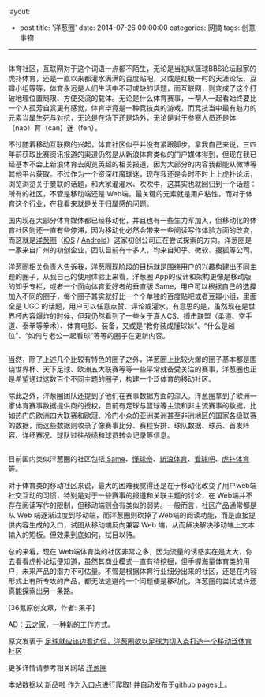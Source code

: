 layout: 
  - post 
title: '洋葱圈' 
date: 2014-07-26 00:00:00 
categories: 网摘 
tags: 创意事物 
---

<p><img src="http://a.36krcnd.com/photo/2014/aba6246b20a570c71b1d064f9353ce6e.png" alt=""/></p>

<p>体育社区，互联网对于这个词语一点都不陌生，无论是当初以篮球BBS论坛起家的虎扑体育，还是一直以来都灌水满满的百度贴吧，又或是红极一时的天涯论坛、豆瓣小组等等，体育永远是人们生活中不可或缺的话题，而互联网，则变成了这个打破地理位置局限、方便交流的载体。无论是什么体育赛事，一帮人一起看始终要比一个人孤芳自赏更有感觉，体育毕竟是一种竞技类的游戏，而竞技当中最有魅力的元素当属生死与对抗，无论是在场下还是场外，无论是对于参赛人员还是体（nao）育（can）迷（fen）。</p>

<p>不过随着移动互联网的兴起，体育社区似乎并没有紧跟脚步。拿我自己来说，三四年前获取比赛资讯报道的渠道仍然是从新浪体育类似的门户媒体得到，但现在我已经基本不会上新浪体育去阅览英超的相关报道，因为大部分的内容我都能从微博等其他平台获取。不过作为一个资深红魔球迷，现在我还是会时不时上上虎扑论坛，浏览浏览关于曼联的话题，和大家灌灌水、吹吹牛，这其实也就回归到一个话题：所有的社区，不管是移动端还是 Web端，最关键的元素就是用户粘性，而对于体育这个行业，在我看来就是关于归属感的问题。</p>

<p>国内现在大部分体育媒体都已经移动化，并且也有一些生力军加入，但移动化的体育社区则还一直有些停滞，因为移动化必然会带来一些阅读写作体验方面的改变，而这就是<a target="_blank" data-no-turbolink="true" href="http://www.sponia.com/?ch=8&amp;amp;_f=3r">洋葱圈</a>（<a target="_blank" data-no-turbolink="true" href="https://itunes.apple.com/cn/app/yang-cong-quan/id802916626?mt=8">iOS</a> / <a target="_blank" data-no-turbolink="true" href="http://www.sponia.com/?ch=8&amp;amp;_f=3r">Android</a>）这家初创公司正在尝试探索的方向。洋葱圈是一家来自广州的初创企业，团队目前有十多人，均来自知乎、微软、搜狐等公司。</p>

<p>洋葱圈相关负责人告诉我，洋葱圈现阶段的目标就是围绕用户的兴趣构建出不同主题的圈子，从我自己的使用体验上来看，洋葱圈 App的设计和架构更像是移动版的知乎专栏，或者一个面向体育爱好者的垂直版 Same，用户可以根据自己的选择加入不同的圈子，每个圈子其实就好比一个个单独的百度贴吧或者豆瓣小组，里面全是 UGC 的话题，用户可以任意点赞、评论或灌水。有意思的是，虽然现在是世界杯内容爆炸的时候，但我仍然看到了一些关于真人CS、搏击联盟（柔道、空手道、泰拳等拳术）、体育电影、装备，又或是“教你装成懂球妹”、“什么是越位”、“如何与老公一起看球”等等的圈子在更新内容。</p>

<p><img src="http://a.36krcnd.com/photo/2014/afef69aa3de2fb53e377b2d7a6879af9.png" alt=""/></p>

<p>当然，除了上述几个比较有特色的圈子之外，洋葱圈上比较火爆的圈子基本都是围绕世界杯、天下足球、欧洲五大联赛等等一些平常就备受关注的赛事，洋葱圈也正是希望通过这数百个不同主题的圈子，构建一个泛体育的移动社区。</p>

<p>除此之外，洋葱圈团队还提到了他们在赛事数据方面的深入。洋葱圈拿到了欧洲一家体育赛事数据提供商的授权，目前有足球与篮球等主流和非主流赛事的数据，比如热门的欧洲四大联赛和欧冠、冷门小众的亚洲美洲甚至非洲地区的国家各级联赛的数据，而这些数据则收录了像赛事比分、赛程安排、球队数据、球员、首发阵容、详细赛况、球队过往战绩和球员转会记录等信息。</p>

<p><img src="http://a.36krcnd.com/photo/2014/bc32c22790fa3f43fccd6a17ad9e7e17.png" alt=""/></p>

<p>目前国内类似洋葱圈的社区包括<a target="_blank" data-no-turbolink="true" href="https://itunes.apple.com/cn/app/same-he-er-bu-tong/id531761928?mt=8"> Same</a>、<a target="_blank" data-no-turbolink="true" href="https://itunes.apple.com/cn/app/dong-qiu-di-zu-qiu-shen-qi/id766695512?mt=8">懂球帝</a>、<a target="_blank" data-no-turbolink="true" href="https://itunes.apple.com/gb/app/xin-lang-ti-yu-shi-jie-beinba/id564760110?mt=8">新浪体育</a>、<a target="_blank" data-no-turbolink="true" href="https://itunes.apple.com/us/app/kan-qiu-la-zhang-zhong-zu/id497977630?mt=8">看球吧</a>、<a target="_blank" data-no-turbolink="true" href="https://itunes.apple.com/gb/app/hu-pu-ti-yu/id823454897?mt=8">虎扑体育</a>等。</p>

<p>对于体育类的移动社区来说，最大的困难我觉得还是在于移动化改变了用户web端社交互动的习惯，特别是对于一些赛事的报道和关联主题的讨论，在 Web端并不存在阅读写作的限制，但移动端则会有类似的弱势。一般而言，社区产品通常都是从 Web 端逐渐过度到移动端，而洋葱圈则砍掉了Web端的阅读功能，而是直接提供内容生成的入口，试图从移动端反向兼容 Web 端，从而解决解决移动端上文本输入的短板。但效果到底如何，拭目以待。</p>

<p>总的来看，现在 Web端体育类的社区非常之多，因为流量的诱惑实在是太大，你去看看虎扑论坛便知道，虽然其商业模式一直有待挖掘，但手握海量体育类的用户，未来产品的潜力不可估量。不管是根据体育行业细分出来的社区，还是在内容形式上有所专攻的产品，都无法逃避的一个问题便是移动化，洋葱圈的尝试或许还真能探索出另一条路。</p>
					<p>[<span>36氪</span>原创文章，作者: 果子]</p>
					<p>AD：<a href="http://cnrdn.com/GJWE" target="_blank">云之家</a>，一种新的工作方式。</p>  



原文发表于 [足球就应该边看边侃，洋葱圈欲以足球为切入点打造一个移动泛体育社区](http://www.36kr.com/p/213501.html)  

更多详情请参考相关网站 [洋葱圈](http://www.sponia.com/)  

本站数据以 [新品啦](http://xinpinla.com/) 作为入口点进行爬取! 并自动发布于github pages上。  
